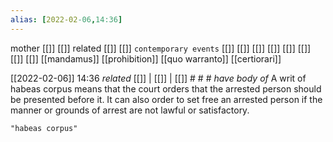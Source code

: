 ```yaml
---
alias: [2022-02-06,14:36]
---
```

 mother [[]] [[]]
 related [[]] [[]]
 `contemporary events` [[]] [[]] [[]] [[]] [[]] [[]] [[]] [[]]
[[mandamus]] [[prohibition]] [[quo warranto]] [[certiorari]]

[[2022-02-06]] 14:36 _related_ [[]] | [[]] | [[]] # # #
*have body of*
A writ of habeas corpus means that the court orders that the arrested person should be presented before it. It can also order to set free an arrested person if the manner or grounds of arrest are not lawful or satisfactory.
```query
"habeas corpus"
```